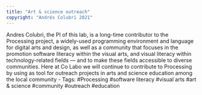```yaml
---
title: "Art & science outreach"
copyright: "Andrés Colubri 2021"
---
```


Andres Colubri, the PI of this lab, is a long-time contributor to the Processing project, a widely-used programming environment and language for digital arts and design, as well as a community that focuses in the promotion software literacy within the visual arts, and visual literacy within technology-related fields — and to make these fields accessible to diverse communities. Here at Co Labo we will continue to contribute to Processing by using as tool for outreach projects in arts and science education among the local community - Tags: #Processing #software literacy #visual arts #art & science #community #outreach #education
